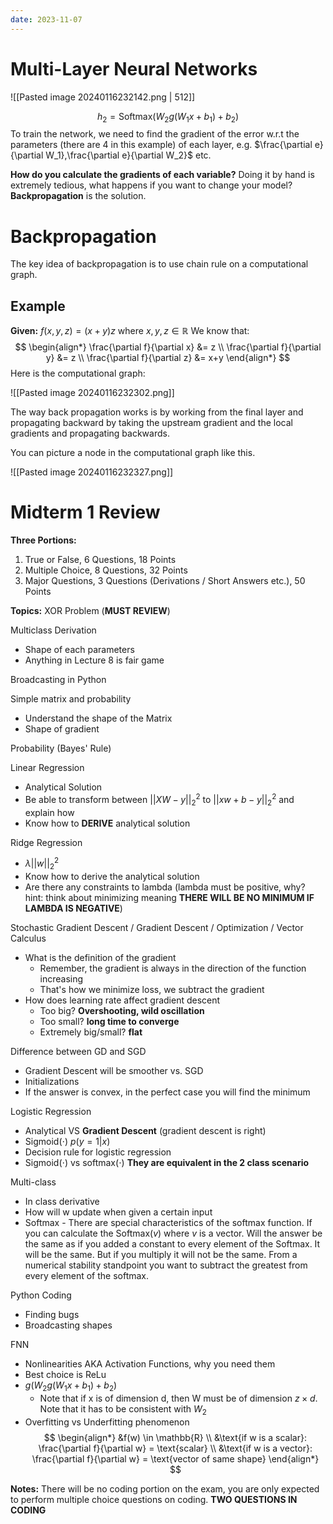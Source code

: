 ```yaml
---
date: 2023-11-07
---
```

# Multi-Layer Neural Networks


![[Pasted image 20240116232142.png | 512]]


$$
h_2 = \text{Softmax}(W_2 g(W_1x + b_1) + b_2)
$$
To train the network, we need to find the gradient of the error w.r.t the parameters (there are 4 in this example) of each layer, e.g. $\frac{\partial e}{\partial W_1},\frac{\partial e}{\partial W_2}$ etc.

**How do you calculate the gradients of each variable?**
Doing it by hand is extremely tedious, what happens if you want to change your model?
**Backpropagation** is the solution. 

# Backpropagation
The key idea of backpropagation is to use chain rule on a computational graph.

## Example
**Given:** $f(x,y,z) = (x+y)z \text{ where } x,y,z \in \mathbb{R}$
We know that:
$$
\begin{align*}
\frac{\partial f}{\partial x} &= z
\\ \frac{\partial f}{\partial y} &= z
\\ \frac{\partial f}{\partial z} &= x+y
\end{align*}
$$
Here is the computational graph:

![[Pasted image 20240116232302.png]]


The way back propagation works is by working from the final layer and propagating backward by taking the upstream gradient and the local gradients and propagating backwards.

You can picture a node in the computational graph like this.

![[Pasted image 20240116232327.png]]

# Midterm 1 Review
**Three Portions:**
1. True or False, 6 Questions, 18 Points
2. Multiple Choice, 8 Questions, 32 Points
3. Major Questions, 3 Questions (Derivations / Short Answers etc.), 50 Points

**Topics:**
XOR Problem (**MUST REVIEW**)

Multiclass Derivation
- Shape of each parameters
- Anything in Lecture 8 is fair game

Broadcasting in Python

Simple matrix and probability
- Understand the shape of the Matrix
- Shape of gradient

Probability (Bayes' Rule)

Linear Regression
- Analytical Solution
- Be able to transform between $||XW - y||^2_2$ to $||xw + b - y||^2_2$ and explain how
- Know how to **DERIVE** analytical solution

Ridge Regression
- $\lambda ||w||^2_2$
- Know how to derive the analytical solution
- Are there any constraints to lambda (lambda must be positive, why? hint: think about minimizing meaning **THERE WILL BE NO MINIMUM IF LAMBDA IS NEGATIVE**)

Stochastic Gradient Descent / Gradient Descent / Optimization / Vector Calculus
- What is the definition of the gradient
	- Remember, the gradient is always in the direction of the function increasing
	- That's how we minimize loss, we subtract the gradient
- How does learning rate affect gradient descent
	- Too big? **Overshooting, wild oscillation**
	- Too small? **long time to converge**
	- Extremely big/small? **flat**

Difference between GD and SGD
- Gradient Descent will be smoother vs. SGD
- Initializations
- If the answer is convex, in the perfect case you will find the minimum

Logistic Regression
- Analytical VS **Gradient Descent** (gradient descent is right)
- Sigmoid($\cdot$) $p(y=1 | x)$
- Decision rule for logistic regression
- Sigmoid($\cdot$) vs softmax($\cdot$) **They are equivalent in the 2 class scenario**

Multi-class
-  In class derivative
- How will w update when given a certain input
- Softmax - There are special characteristics of the softmax function. If you can calculate the Softmax($v$) where $v$ is a vector. Will the answer be the same as if you added a constant to every element of the Softmax. It will be the same. But if you multiply it will not be the same. From a numerical stability standpoint you want to subtract the greatest from every element of the softmax.

Python Coding
- Finding bugs
- Broadcasting shapes

FNN
- Nonlinearities AKA Activation Functions, why you need them
- Best choice is ReLu
- $g(W_2g(W_1 x + b_1) + b_2)$
	- Note that if x is of  dimension d, then W must be of dimension $z \times d$. Note that it has to be consistent with $W_2$
- Overfitting vs Underfitting phenomenon
$$
\begin{align*}
&f(w) \in \mathbb{R}
\\ &\text{if w is a scalar}: \frac{\partial f}{\partial w} = \text{scalar}
\\ &\text{if w is a vector}: \frac{\partial f}{\partial w} = \text{vector of same shape}
\end{align*}
$$

**Notes:** There will be no coding portion on the exam, you are only expected to perform multiple choice questions on coding. **TWO QUESTIONS IN CODING**
